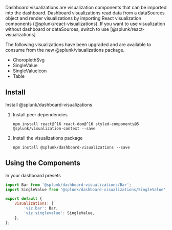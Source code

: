 Dashboard visualizations are visualization components that can be imported into the dashboard. Dashboard visualizations read data from a dataSources object and render visualizations by importing React visualization components (@splunk/react-visualizations). If you want to use visualization without dashboard or dataSources, switch to use [@splunk/react-visualizations]

The following visualizations have been upgraded and are available to consume from the new @splunk/visualizations package.

-   ChoroplethSvg
-   SingleValue
-   SingleValueIcon
-   Table

## Install

Install @splunk/dashboard-visualizations

1.  Install peer dependencies
    ```
    npm install react@^16 react-dom@^16 styled-components@5 @splunk/visualization-context --save
    ```
1.  Install the visualizations package
    ```
    npm install @splunk/dashboard-visualizations --save
    ```

## Using the Components

In your dashboard presets

```js
import Bar from '@splunk/dashboard-visualizations/Bar';
import SingleValue from '@splunk/dashboard-visualizations/SingleValue';

export default {
    visualizations: {
        'viz.bar': Bar,
        'viz.singlevalue': SingleValue,
    },
};
```
